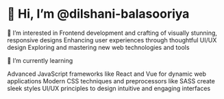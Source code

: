 # 👋 Hi, I’m @dilshani-balasooriya

👀 I’m interested in
Frontend development and crafting of visually stunning, responsive designs
Enhancing user experiences through thoughtful UI/UX design
Exploring and mastering new web technologies and tools

🌱 I’m currently learning

Advanced JavaScript frameworks like React and Vue for dynamic web applications
Modern CSS techniques and preprocessors like SASS create sleek styles
UI/UX principles to design intuitive and engaging interfaces

